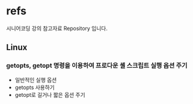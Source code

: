 # refs
시니어코딩 강의 참고자료 Repository 입니다.

## Linux

### getopts, getopt 명령을 이용하여 프로다운 셸 스크립트 실행 옵션 주기
* 일반적인 실행 옵션
* getopts 사용하기
* getopt로 길거나 짧은 옵션 주기
